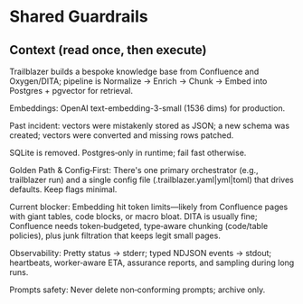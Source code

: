 # Shared Guardrails

## Context (read once, then execute)

Trailblazer builds a bespoke knowledge base from Confluence and Oxygen/DITA; pipeline is Normalize → Enrich → Chunk → Embed into Postgres + pgvector for retrieval.

Embeddings: OpenAI text-embedding-3-small (1536 dims) for production.

Past incident: vectors were mistakenly stored as JSON; a new schema was created; vectors were converted and missing rows patched.

SQLite is removed. Postgres‑only in runtime; fail fast otherwise.

Golden Path & Config‑First: There's one primary orchestrator (e.g., trailblazer run) and a single config file (.trailblazer.yaml|yml|toml) that drives defaults. Keep flags minimal.

Current blocker: Embedding hit token limits—likely from Confluence pages with giant tables, code blocks, or macro bloat. DITA is usually fine; Confluence needs token‑budgeted, type‑aware chunking (code/table policies), plus junk filtration that keeps legit small pages.

Observability: Pretty status → stderr; typed NDJSON events → stdout; heartbeats, worker‑aware ETA, assurance reports, and sampling during long runs.

Prompts safety: Never delete non‑conforming prompts; archive only.
